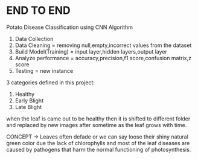 # END TO END
Potato Disease Classification using CNN Algorithm
1. Data Collection 
2. Data Cleaning = removing null,empty,incorrect values from the dataset
3. Build Model(Training) = input layer,hidden layers,output layer
4. Analyze performance = accuracy,precision,f1 score,confusion matrix,z score
5. Testing = new instance

3 categories defined in this project:
1. Healthy
2. Early Blight
3. Late Blight

when the leaf is came out to be healthy then it is shifted to different folder and replaced by new images after sometime as the leaf grows with time.

CONCEPT ->
Leaves often defade or we can say loose their shiny natural green color due the lack of chlorophylls and most of the leaf diseases are caused by pathogens that harm the normal functioning of photosynthesis.
